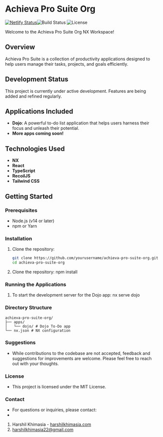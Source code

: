 # Achieva Pro Suite Org

[![Netlify Status](https://api.netlify.com/api/v1/badges/e8020589-4dbe-44e6-a5eb-21d4e64bc351/deploy-status)](https://app.netlify.com/sites/achieva-dojo/deploys)![Build Status](https://img.shields.io/badge/build-passing-brightgreen) ![License](https://img.shields.io/badge/license-MIT-blue)

Welcome to the Achieva Pro Suite Org NX Workspace!

## Overview

Achieva Pro Suite is a collection of productivity applications designed to help users manage their tasks, projects, and goals efficiently.

## Development Status

This project is currently under active development. Features are being added and refined regularly.

## Applications Included

- **Dojo**: A powerful to-do list application that helps users harness their focus and unleash their potential.
- **More apps coming soon!**

## Technologies Used

- **NX**
- **React**
- **TypeScript**
- **RecoilJS**
- **Tailwind CSS**

## Getting Started

### Prerequisites

- Node.js (v14 or later)
- npm or Yarn

### Installation

1. Clone the repository:

   ```bash
   git clone https://github.com/yourusername/achieva-pro-suite-org.git
   cd achieva-pro-suite-org
   ```

2. Clone the repository:
   npm install

### Running the Applications

1. To start the development server for the Dojo app:
   nx serve dojo

### Directory Structure

```
achieva-pro-suite-org/
├── apps/
│   └── dojo/ # Dojo To-Do app
└── nx.json # NX configuration
```

### Suggestions

- While contributions to the codebase are not accepted, feedback and suggestions for improvements are welcome. Please feel free to reach out with your thoughts.

### License

- This project is licensed under the MIT License.

### Contact

- For questions or inquiries, please contact:
- 
1. Harshil Khimasia - [harshilkhimasia.com](http://harshilkhimasia.com)
2. harshilkhimasia22@gmail.com

